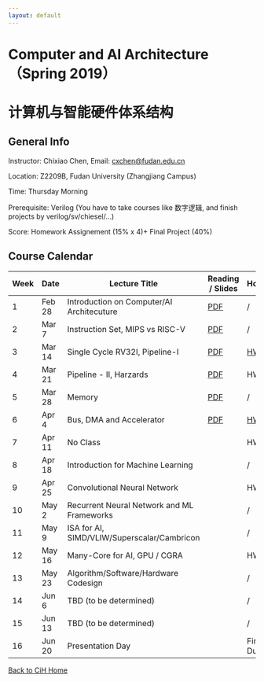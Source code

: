 ```yaml
---
layout: default
---
```


# Computer and AI Architecture （Spring 2019）
# 计算机与智能硬件体系结构

## General Info

Instructor: Chixiao Chen, 
Email: cxchen@fudan.edu.cn

Location: Z2209B, Fudan University (Zhangjiang Campus)

Time: Thursday Morning

Prerequisite: Verilog (You have to take courses like 数字逻辑, and finish projects by verilog/sv/chiesel/...)

Score: Homework Assignement (15% x 4)+ Final Project (40%)

## Course Calendar

 Week | Date | Lecture Title | Reading / Slides | Homework|
 ---- |  ---- |-----|-----|----|
1| Feb 28 | Introduction on Computer/AI Architecuture | [PDF](./calec1.pdf) | / |
2| Mar  7 | Instruction Set, MIPS vs RISC-V | [PDF](./calec2.pdf)  | / |
3| Mar 14 | Single Cycle RV32I, Pipeline-I | [PDF](./calec3.pdf) | [HW1](./cahw01.pdf) |
4| Mar 21 | Pipeline - II, Harzards| [PDF](./calec4.pdf) | HW1 Due| 
5| Mar 28 | Memory  | [PDF](./calec5.pdf)  | / |
6| Apr 4  | Bus, DMA and Accelerator | [PDF](./calec6.pdf)   | [HW2](./cahw02.pdf)|
7| Apr 11 | No Class |  | HW2 Due |
8| Apr 18 | Introduction for Machine Learning |  | /|
9| Apr 25 | Convolutional Neural Network  |  | HW3|
10|May 2  | Recurrent Neural Network and ML Frameworks |  | / |
11|May 9  | ISA for AI, SIMD/VLIW/Superscalar/Cambricon  |  | / |
12|May 16 | Many-Core for AI, GPU / CGRA |  | HW4 Due |
13|May 23 | Algorithm/Software/Hardware Codesign |  | / |
14|Jun  6 | TBD (to be determined) |  | / |
15|Jun  13 | TBD (to be determined) |  | / |
16|Jun 20 | Presentation Day|  | Final PJ Due |




[Back to CiH Home](../)
